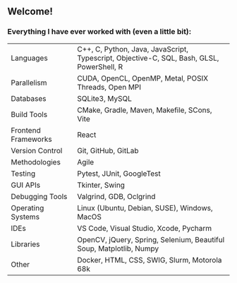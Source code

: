<!---
AnthCol/AnthCol is a ✨ special ✨ repository because its `README.md` (this file) appears on your GitHub profile.
You can click the Preview link to take a look at your changes.
--->

## Welcome!
<p>

<!--### My LinkedIn:
<a href="https://linkedin.com/in/anthcol" target="blank">
  <img align="center" src="https://raw.githubusercontent.com/rahuldkjain/github-profile-readme-generator/master/src/images/icons/Social/linked-in-alt.svg" alt="[https://www.linkedin.com/in/anthony-colaiacovo-876a061a0/](https://www.linkedin.com/in/anthcol/)" height="30" width="40" /></a>
</p>-->

<h3 align="left">Everything I have ever worked with (even a little bit):</h3>

<table>
  <tr>
    <td>Languages</td>
    <td>C++, C, Python, Java, JavaScript, Typescript, Objective-C, SQL, Bash, GLSL, PowerShell, R</td>
  </tr>
  <tr>
    <td>Parallelism</td>
    <td>CUDA, OpenCL, OpenMP, Metal, POSIX Threads, Open MPI</td>
  </tr>
    <tr>
    <td>Databases</td>
    <td>SQLite3, MySQL</td>
  </tr>  
  <tr>
    <td>Build Tools</td>
    <td>CMake, Gradle, Maven, Makefile, SCons, Vite</td>
  </tr>  
  <tr>
    <td>Frontend Frameworks</td>
    <td>React</td>
  </tr>
  <tr>
    <td>Version Control</td>
    <td>Git, GitHub, GitLab</td>
  </tr>  
  <tr>
    <td>Methodologies</td>
    <td>Agile</td>
  </tr>
  <tr>
    <td>Testing</td>
    <td>Pytest, JUnit, GoogleTest</td>
  </tr>  
  <tr>
    <td>GUI APIs</td>
    <td>Tkinter, Swing</td>
  </tr>  
  <tr>
    <td>Debugging Tools</td>
    <td>Valgrind, GDB, Oclgrind</td>
  </tr>  
  <tr>
    <td>Operating Systems</td>
    <td>Linux (Ubuntu, Debian, SUSE), Windows, MacOS</td>
  </tr>  
  <tr>
    <td> IDEs </td>
    <td> VS Code, Visual Studio, Xcode, Pycharm </td>
  </tr>
    <tr>
    <td>Libraries</td>
    <td>OpenCV, jQuery, Spring, Selenium, Beautiful Soup, Matplotlib, Numpy</td>
  </tr>
  <tr>
    <td>Other</td>
    <td>Docker, HTML, CSS, SWIG, Slurm, Motorola 68k</td>
  </tr>  


</table>

